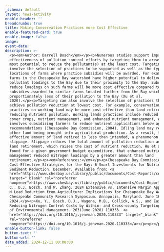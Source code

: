 ```yaml
---
_schema: default
layout: news-activity
enable-header: ''
breadcrumbs: true
title: Making Conservation Practices more Cost Effective
enable-featured-card: true
enable-image: false
image:
event-date:
description: >-
  <p><em>Author: Darrell Bosch</em></p><p>Numerous studies support improving the
  effectiveness of pollution control efforts by targeting them to areas with the
  most potential to reduce the pollutant(s) at the least cost. Targeting can
  involve the selection of practices to be supported as well as the types and
  locations of farms where practice subsidies will be awarded. For example, some
  farms in the Chesapeake Bay watershed have higher potential to deliver
  pollutant loadings to the Bay due to their proximity to the Bay. Subsidies to
  reduce loadings on such farms will be more cost effective compared to
  subsidies awarded to similar farms located further from the Bay which deliver
  proportionately less of their pollution to the Bay (Xu et al.
  2020).</p><p>Targeting can also involve the selection of practices that
  achieve pollution reduction at lowest cost. For example, conservation
  practices on working land may be more cost effective than land retirement in
  reducing nutrient pollution. Working lands practices include reduced tillage,
  cover crops, nutrient management, and enhanced nutrient management, which
  involves subsidizing farmers to reduce nutrient applications below agronomic
  recommendations (Chesapeake Bay Commission, 2004). Idling land may result in
  other land being brought into agricultural production. As a result, the
  effective amount of land retired is less than intended, a phenomenon called
  slippage. Slippage reduces the total amount of pollution reduction achieved by
  land retirement, which raises the cost of nutrient reduction. Hu et al. (2024)
  found for a given government budget expenditure, that enhanced nutrient
  management reduced nitrogen loadings by a greater amount than land
  retirement.</p><p><em>References:</em></p><p>Chesapeake Bay Commission. 2004.
  Cost-Effective Strategies for the Bay: 6 Smart Investments for Nutrient and
  Sediment Reduction. December. Available from: <a
  href="https://www.chesbay.us/library/public/documents/Cost-Reports/cost-effective.pdf"
  target="_blank" rel="noreferrer
  noopener">https://www.chesbay.us/library/public/documents/Cost-Reports/cost-effective.pdf</a></p><p>Hu,
  C., D.J. Bosch, and W. Zhang. 2024 Extensive vs. Intensive Margin Approach of
  N Load Reduction from Agriculture: Implications for Chesapeake Bay Watershed.
  Chesapeake Community Research Symposium. Annapolis, Maryland. June 10-12,
  2024.</p><p>Xu, Y., Bosch, D.J., Wagena, M.B., Collick, A.S., and Easton, Z.M.
  Reducing Nitrogen Control Costs by Within- and Cross-county Targeting. Journal
  of Environmental Management. 263(June 2020) 110333. <a
  href="https://doi.org/10.1016/j.jenvman.2020.110333" target="_blank"
  rel="noreferrer
  noopener">https://doi.org/10.1016/j.jenvman.2020.110333</a></p><p></p>
enable-button-link: false
button-text: ''
button-url: ''
date_added: 2024-12-11 00:00:00
---
```

